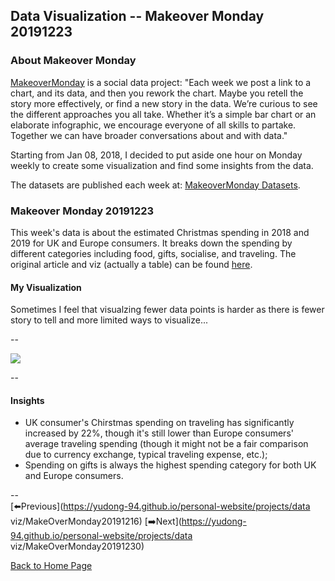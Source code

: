 <head>
  <!-- Global site tag (gtag.js) - Google Analytics -->
<script async src="https://www.googletagmanager.com/gtag/js?id=UA-112502179-1"></script>
<script>
  window.dataLayer = window.dataLayer || [];
  function gtag(){dataLayer.push(arguments);}
  gtag('js', new Date());

  gtag('config', 'UA-112502179-1');
</script>
</head>


## Data Visualization -- Makeover Monday 20191223

### About Makeover Monday

[MakeoverMonday](http://www.makeovermonday.co.uk/) is a social data project:
"Each week we post a link to a chart, and its data, and then you rework the chart.
Maybe you retell the story more effectively, or find a new story in the data.
We’re curious to see the different approaches you all take. Whether it’s a simple bar chart or an elaborate infographic, we encourage everyone of all skills to partake.
Together we can have broader conversations about and with data."

Starting from Jan 08, 2018, I decided to put aside one hour on Monday weekly to create some visualization and find some insights from the data.

The datasets are published each week at: [MakeoverMonday Datasets](http://www.makeovermonday.co.uk/data/).

### Makeover Monday 20191223

This week's data is about the estimated Christmas spending in 2018 and 2019 for UK and Europe consumers. It breaks down the spending by different categories including food, gifts, socialise, and traveling. The original article and viz (actually a table) can be found [here](https://www2.deloitte.com/content/dam/Deloitte/uk/Documents/consumer-business/deloitte-uk-christmas-survey-2019.pdf). 
  
#### My Visualization

Sometimes I feel that visualzing fewer data points is harder as there is fewer story to tell and more limited ways to visualize...  

--  
<div class='tableauPlaceholder' id='viz1577102675742' style='position: relative'>
<noscript><a href='#'>
  <img alt=' ' src='https:&#47;&#47;public.tableau.com&#47;static&#47;images&#47;Ma&#47;MakeOverMonday20191223&#47;Dashboard1&#47;1_rss.png' style='border: none' />
</a></noscript>
<object class='tableauViz'  style='display:none;'>
  <param name='host_url' value='https%3A%2F%2Fpublic.tableau.com%2F' /> 
  <param name='embed_code_version' value='3' /> 
  <param name='site_root' value='' />
  <param name='name' value='MakeOverMonday20191223&#47;Dashboard1' />
  <param name='tabs' value='no' />
  <param name='toolbar' value='yes' />
  <param name='static_image' value='https:&#47;&#47;public.tableau.com&#47;static&#47;images&#47;Ma&#47;MakeOverMonday20191223&#47;Dashboard1&#47;1.png' />
  <param name='animate_transition' value='yes' />
  param name='display_static_image' value='yes' />
  <param name='display_spinner' value='yes' />
  <param name='display_overlay' value='yes' />
  <param name='display_count' value='yes' />
  <param name='filter' value='publish=yes' />
</object></div>           
<script type='text/javascript'>          
  var divElement = document.getElementById('viz1577102675742');             
  var vizElement = divElement.getElementsByTagName('object')[0];           
  if ( divElement.offsetWidth > 800 ) { vizElement.style.minWidth='420px';vizElement.style.maxWidth='650px';vizElement.style.width='100%';vizElement.style.minHeight='587px';vizElement.style.maxHeight='887px';vizElement.style.height=(divElement.offsetWidth*0.75)+'px';} else if ( divElement.offsetWidth > 500 ) { vizElement.style.minWidth='420px';vizElement.style.maxWidth='650px';vizElement.style.width='100%';vizElement.style.minHeight='587px';vizElement.style.maxHeight='887px';vizElement.style.height=(divElement.offsetWidth*0.75)+'px';} else { vizElement.style.width='100%';vizElement.style.height='1077px';}   
  var scriptElement = document.createElement('script');           
  scriptElement.src = 'https://public.tableau.com/javascripts/api/viz_v1.js';    
  vizElement.parentNode.insertBefore(scriptElement, vizElement);               
</script>
  
  
--  

#### Insights
* UK consumer's Chirstmas spending on traveling has significantly increased by 22%, though it's still lower than Europe consumers' average traveling spending (though it might not be a fair comparison due to currency exchange, typical traveling expense, etc.);  
* Spending on gifts is always the highest spending category for both UK and Europe consumers.  

--  
[⬅️Previous](https://yudong-94.github.io/personal-website/projects/data viz/MakeOverMonday20191216) [➡️Next](https://yudong-94.github.io/personal-website/projects/data viz/MakeOverMonday20191230)    
  
[Back to Home Page](https://yudong-94.github.io/personal-website/)

